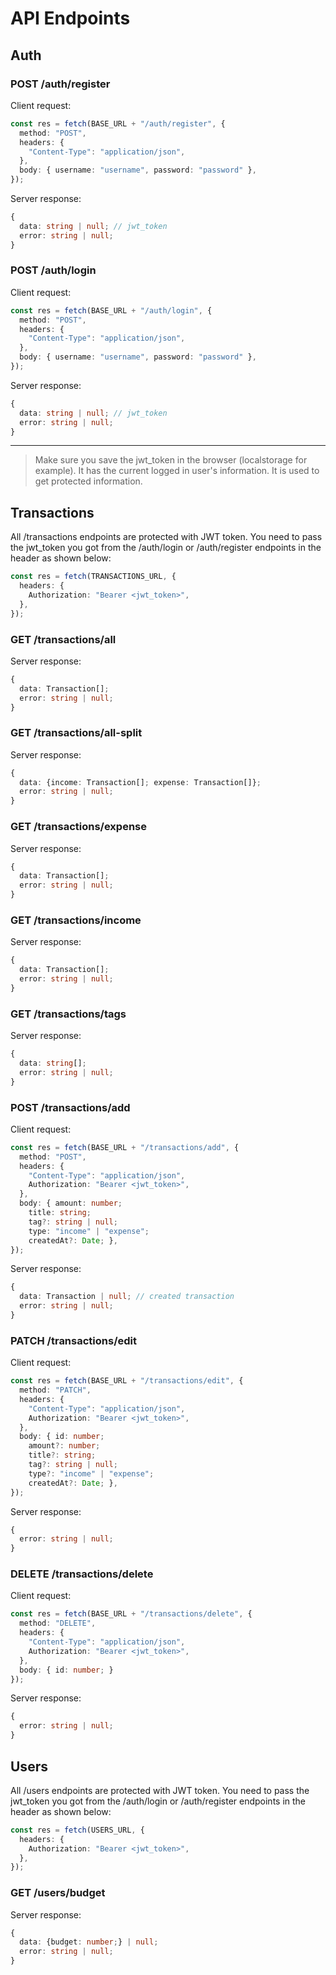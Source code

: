 # API Endpoints

## Auth

### POST /auth/register

Client request:

```typescript
const res = fetch(BASE_URL + "/auth/register", {
  method: "POST",
  headers: {
    "Content-Type": "application/json",
  },
  body: { username: "username", password: "password" },
});
```

Server response:

```typescript
{
  data: string | null; // jwt_token
  error: string | null;
}
```

### POST /auth/login

Client request:

```typescript
const res = fetch(BASE_URL + "/auth/login", {
  method: "POST",
  headers: {
    "Content-Type": "application/json",
  },
  body: { username: "username", password: "password" },
});
```

Server response:

```typescript
{
  data: string | null; // jwt_token
  error: string | null;
}
```

---

> Make sure you save the jwt_token in the browser (localstorage for example). It has the current logged in user's information. It is used to get protected information.

## Transactions

All /transactions endpoints are protected with JWT token. You need to pass the jwt_token you got from the /auth/login or /auth/register endpoints in the header as shown below:

```typescript
const res = fetch(TRANSACTIONS_URL, {
  headers: {
    Authorization: "Bearer <jwt_token>",
  },
});
```

### GET /transactions/all

Server response:

```typescript
{
  data: Transaction[];
  error: string | null;
}
```

### GET /transactions/all-split

Server response:

```typescript
{
  data: {income: Transaction[]; expense: Transaction[]};
  error: string | null;
}
```

### GET /transactions/expense

Server response:

```typescript
{
  data: Transaction[];
  error: string | null;
}
```

### GET /transactions/income

Server response:

```typescript
{
  data: Transaction[];
  error: string | null;
}
```

### GET /transactions/tags

Server response:

```typescript
{
  data: string[];
  error: string | null;
}
```

### POST /transactions/add

Client request:

```typescript
const res = fetch(BASE_URL + "/transactions/add", {
  method: "POST",
  headers: {
    "Content-Type": "application/json",
    Authorization: "Bearer <jwt_token>",
  },
  body: { amount: number;
    title: string;
    tag?: string | null;
    type: "income" | "expense";
    createdAt?: Date; },
});
```

Server response:

```typescript
{
  data: Transaction | null; // created transaction
  error: string | null;
}
```

### PATCH /transactions/edit

Client request:

```typescript
const res = fetch(BASE_URL + "/transactions/edit", {
  method: "PATCH",
  headers: {
    "Content-Type": "application/json",
    Authorization: "Bearer <jwt_token>",
  },
  body: { id: number;
    amount?: number;
    title?: string;
    tag?: string | null;
    type?: "income" | "expense";
    createdAt?: Date; },
});
```

Server response:

```typescript
{
  error: string | null;
}
```

### DELETE /transactions/delete

Client request:

```typescript
const res = fetch(BASE_URL + "/transactions/delete", {
  method: "DELETE",
  headers: {
    "Content-Type": "application/json",
    Authorization: "Bearer <jwt_token>",
  },
  body: { id: number; }
});
```

Server response:

```typescript
{
  error: string | null;
}
```

## Users

All /users endpoints are protected with JWT token. You need to pass the jwt_token you got from the /auth/login or /auth/register endpoints in the header as shown below:

```typescript
const res = fetch(USERS_URL, {
  headers: {
    Authorization: "Bearer <jwt_token>",
  },
});
```

### GET /users/budget

Server response:

```typescript
{
  data: {budget: number;} | null;
  error: string | null;
}
```

